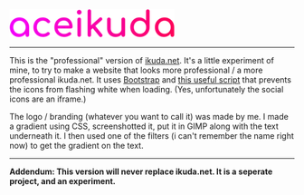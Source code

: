 ![ace ikuda](/a/img/aceikuda-logo-smallest.webp)

---

This is the "professional" version of [ikuda.net](https://ikuda.net/). It's a little experiment of mine, to try to make a website that looks more professional / a more professional ikuda.net. It uses [Bootstrap](https://getbootstrap.com/) and [this useful script](https://css-tricks.com/prevent-white-flash-iframe/) that prevents the icons from flashing white when loading. (Yes, unfortunately the social icons are an iframe.)

The logo / branding (whatever you want to call it) was made by me. I made a gradient using CSS, screenshotted it, put it in GIMP along with the text underneath it. I then used one of the filters (i can't remember the name right now) to get the gradient on the text.

---

**Addendum: This version will never replace ikuda.net. It is a seperate project, and an experiment.**
